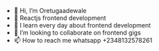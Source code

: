 - 👋 Hi, I’m Oretugaadewale
- 👀 Reactjs frontend development
- 🌱 I learn every day about frontend development
- 💞️ I’m looking to collaborate on frontend gigs 
- 📫 How to reach me whatsapp +2348132578261

<!---
Oretugaadewale/Oretugaadewale is a ✨ special ✨ repository because its `README.md` (this file) appears on your GitHub profile.
You can click the Preview link to take a look at your changes.
--->
